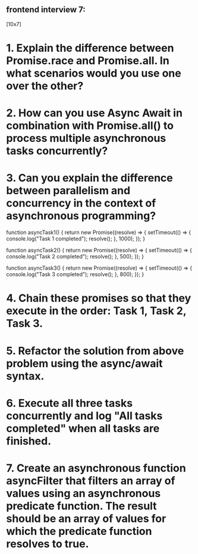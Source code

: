 ## frontend interview 7: 

[10x7]
# 1. Explain the difference between Promise.race and Promise.all. In what scenarios would you use one over the other?
# 2. How can you use Async Await in combination with Promise.all() to process multiple asynchronous tasks concurrently?
# 3. Can you explain the difference between parallelism and concurrency in the context of asynchronous programming?

function asyncTask1() {
  return new Promise((resolve) => {
    setTimeout(() => {
      console.log("Task 1 completed");
      resolve();
    }, 1000);
  });
}

function asyncTask2() {
  return new Promise((resolve) => {
    setTimeout(() => {
      console.log("Task 2 completed");
      resolve();
    }, 500);
  });
}

function asyncTask3() {
  return new Promise((resolve) => {
    setTimeout(() => {
      console.log("Task 3 completed");
      resolve();
    }, 800);
  });
}
# 4. Chain these promises so that they execute in the order: Task 1, Task 2, Task 3.
# 5. Refactor the solution from above problem using the async/await syntax.
# 6. Execute all three tasks concurrently and log "All tasks completed" when all tasks are finished.

# 7. Create an asynchronous function asyncFilter that filters an array of values using an asynchronous predicate function. The result should be an array of values for which the predicate function resolves to true.